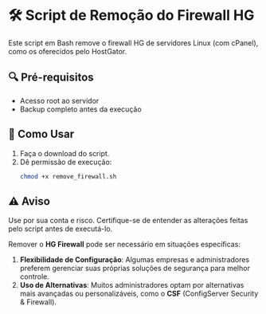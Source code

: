 # 🛠️ Script de Remoção do Firewall HG

Este script em Bash remove o firewall HG de servidores Linux (com cPanel), como os oferecidos pelo HostGator.

## 🔍 Pré-requisitos

- Acesso root ao servidor
- Backup completo antes da execução

## 🚀 Como Usar

1. Faça o download do script.
2. Dê permissão de execução:
   ```bash
   chmod +x remove_firewall.sh

## ⚠️ Aviso

Use por sua conta e risco. Certifique-se de entender as alterações feitas pelo script antes de executá-lo.

Remover o **HG Firewall** pode ser necessário em situações específicas:

1. **Flexibilidade de Configuração**: Algumas empresas e administradores preferem gerenciar suas próprias soluções de segurança para melhor controle.
2. **Uso de Alternativas**: Muitos administradores optam por alternativas mais avançadas ou personalizáveis, como o **CSF** (ConfigServer Security & Firewall).

